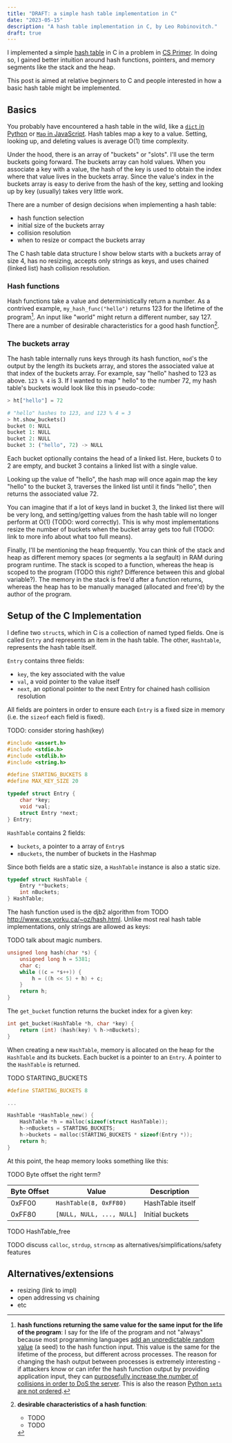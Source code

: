 ```yaml
---
title: "DRAFT: a simple hash table implementation in C"
date: "2023-05-15"
description: "A hash table implementation in C, by Leo Robinovitch."
draft: true
---
```


I implemented a simple [hash table][wiki_hash_table] in C in a problem in [CS Primer](https://csprimer.com/). In doing
so, I gained better intuition around hash functions, pointers, and memory segments like the stack and the heap.

This post is aimed at relative beginners to C and people interested in how a basic hash table might be implemented.

## Basics

You probably have encountered a hash table in the wild, like a [`dict` in Python][python_source]
or [`Map` in JavaScript][v8_source]. Hash tables map a key to a value. Setting, looking up, and deleting values is
average O(1) time complexity.

Under the hood, there is an array of "buckets" or "slots". I'll use the term buckets going forward. The buckets array
can hold values. When you associate a key with a value, the hash of the key is used to obtain the index where that value
lives in the buckets array. Since the value's index in the buckets array is easy to derive from the hash of the key,
setting and looking up by key (usually) takes very little work.

There are a number of design decisions when implementing a hash table:

* hash function selection
* initial size of the buckets array
* collision resolution
* when to resize or compact the buckets array

The C hash table data structure I show below starts with a buckets array of size 4, has no resizing, accepts only
strings as keys, and uses chained (linked list) hash collision resolution.

### Hash functions

Hash functions take a value and deterministically return a number. As a contrived example, `my_hash_func("hello")`
returns 123 for the lifetime of the program[^1]. An input like "world" might return a different number, say 127. There
are a number of desirable characteristics for a good hash function[^2].

[^1]: **hash functions returning the same value for the same input for the life of the program**: I say for the life of
the program and not "always" because most programming languages [add an unpredictable random value][python_seed] (a
seed) to the hash function input. This value is the same for the lifetime of the process, but different across
processes. The reason for changing the hash output between processes is extremely interesting - if attackers know or can
infer the hash function output by providing application input, they
can [purposefully increase the number of collisions in order to DoS the server][dos_attack]. This is also the
reason [Python `sets` are not ordered][set_ordering].

[^2]: **desirable characteristics of a hash function**:

    * TODO
    * TODO

### The buckets array

The hash table internally runs keys through its hash function, `mod`'s the output by the length its buckets array, and
stores the associated value at that index of the buckets array. For example, say "hello" hashed to 123 as
above. `123 % 4` is 3. If I wanted to map " hello" to the number 72, my hash table's buckets would look like this in
pseudo-code:

```python
> ht["hello"] = 72

# "hello" hashes to 123, and 123 % 4 = 3
> ht.show_buckets()
bucket 0: NULL
bucket 1: NULL
bucket 2: NULL
bucket 3: ("hello", 72) -> NULL
```

Each bucket optionally contains the head of a linked list. Here, buckets 0 to 2 are empty, and bucket 3 contains a
linked list with a single value.

Looking up the value of "hello", the hash map will once again map the key "hello" to the bucket 3, traverses the linked
list until it finds "hello", then returns the associated value 72.

You can imagine that if a lot of keys land in bucket 3, the linked list there will be very long, and setting/getting
values from the hash table will no longer perform at O(1) (TODO: word correctly). This is why most implementations
resize the number of buckets when the bucket array gets too full (TODO: link to more info about what too full means).

Finally, I'll be mentioning the heap frequently. You can think of the stack and heap as different memory spaces (or
segments a la segfault) in RAM during program runtime. The stack is scoped to a function, whereas the heap is scoped to
the program (TODO this right? Difference between this and global variable?). The memory in the stack is free'd after a
function returns, whereas the heap has to be manually managed (allocated and free'd) by the author of the program.

## Setup of the C Implementation

I define two `struct`s, which in C is a collection of named typed fields. One is called `Entry` and represents an item
in the hash table. The other, `Hashtable`, represents the hash table itself.

`Entry` contains three fields:

* `key`, the key associated with the value
* `val`, a void pointer to the value itself
* `next`, an optional pointer to the next Entry for chained hash collision resolution

All fields are pointers in order to ensure each `Entry` is a fixed size in memory (i.e. the `sizeof` each field is
fixed).

TODO: consider storing hash(key)

```c
#include <assert.h>
#include <stdio.h>
#include <stdlib.h>
#include <string.h>

#define STARTING_BUCKETS 8
#define MAX_KEY_SIZE 20

typedef struct Entry {
    char *key;
    void *val;
    struct Entry *next;
} Entry;
```

`HashTable` contains 2 fields:

* `buckets`, a pointer to a array of `Entry`s
* `nBuckets`, the number of buckets in the Hashmap

Since both fields are a static size, a `HashTable` instance is also a static size.

```c
typedef struct HashTable {
    Entry **buckets;
    int nBuckets;
} HashTable;
```

The hash function used is the djb2 algorithm from TODO http://www.cse.yorku.ca/~oz/hash.html. Unlike most real hash
table implementations, only strings are allowed as keys:

TODO talk about magic numbers.

```c
unsigned long hash(char *s) {
    unsigned long h = 5381;
    char c;
    while ((c = *s++)) {
        h = ((h << 5) + h) + c;
    }
    return h;
}
```

The `get_bucket` function returns the bucket index for a given key:

```c
int get_bucket(HashTable *h, char *key) {
    return (int) (hash(key) % h->nBuckets);
}
```

When creating a new `HashTable`, memory is allocated on the heap for the `HashTable` and its buckets. Each bucket is a
pointer to an `Entry`. A pointer to the `HashTable` is returned.

TODO STARTING_BUCKETS

```c
#define STARTING_BUCKETS 8

...

HashTable *HashTable_new() {
    HashTable *h = malloc(sizeof(struct HashTable));
    h->nBuckets = STARTING_BUCKETS;
    h->buckets = malloc(STARTING_BUCKETS * sizeof(Entry *));
    return h;
}
```

At this point, the heap memory looks something like this:

TODO Byte offset the right term?

| Byte Offset | Value                     | Description      |
|-------------|---------------------------|------------------|
| 0xFF00      | `HashTable(8, 0xFF80)`    | HashTable itself |
| 0xFF80      | `[NULL, NULL, ..., NULL]` | Initial buckets  |

TODO HashTable_free

TODO discuss `calloc`, `strdup`, `strncmp` as alternatives/simplifications/safety features

## Alternatives/extensions

* resizing (link to impl)
* open addressing vs chaining
* etc

[wiki_hash_table]: https://en.wikipedia.org/wiki/Hash_table

[python_source]: https://github.com/python/cpython/blob/main/Objects/dictobject.c

[v8_source]: https://github.com/v8/v8/blob/main/src/objects/ordered-hash-table.cc

[python_seed]: https://en.wikipedia.org/wiki/Hash_function#Deterministic

[set_ordering]: https://docs.python.org/3/reference/datamodel.html#object.__hash__

[dos_attack]: https://www.usenix.org/legacy/events/sec03/tech/full_papers/crosby/crosby.pdf
